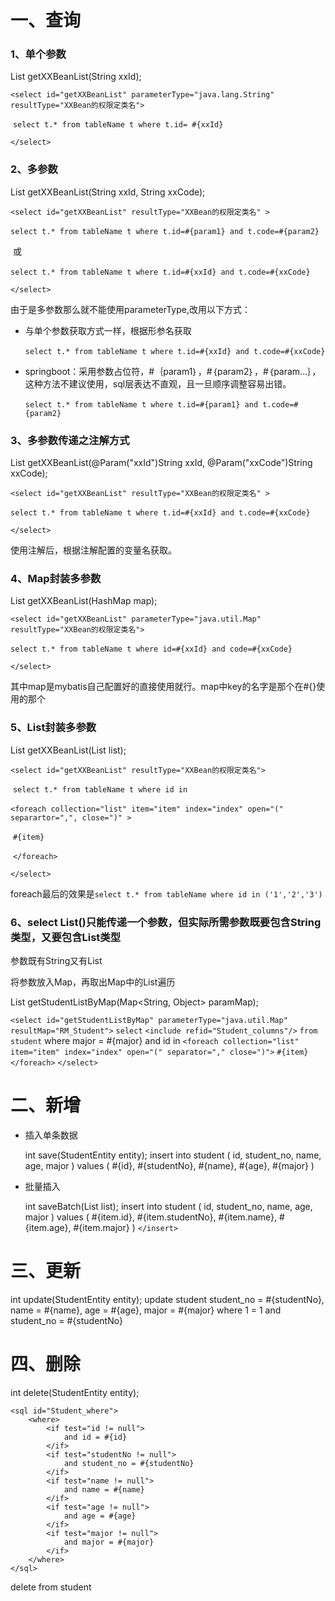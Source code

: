 # 一、查询

### 1、单个参数

List<XXBean> getXXBeanList(String xxId);

``<select id="getXXBeanList" parameterType="java.lang.String" resultType="XXBean的权限定类名">``

​	``select t.* from tableName t where t.id= #{xxId}``

``</select>``

### 2、多参数

List<XXBean> getXXBeanList(String xxId, String xxCode);

``<select id="getXXBeanList" resultType="XXBean的权限定类名" >``

​	``select t.* from tableName t where t.id=#{param1} and t.code=#{param2}``

​	或

​	``select t.* from tableName t where t.id=#{xxId} and t.code=#{xxCode}``

``</select>``

由于是多参数那么就不能使用parameterType,改用以下方式：

* 与单个参数获取方式一样，根据形参名获取

  ​		``select t.* from tableName t where t.id=#{xxId} and t.code=#{xxCode}``

* springboot：采用参数占位符，#｛param1｝，#｛param2｝，#｛param…｝，这种方法不建议使用，sql层表达不直观，且一旦顺序调整容易出错。

  ​		``select t.* from tableName t where t.id=#{param1} and t.code=#{param2}``

### 3、多参数传递之注解方式

List<XXBean> getXXBeanList(@Param("xxId")String xxId, @Param("xxCode")String xxCode);

``<select id="getXXBeanList" resultType="XXBean的权限定类名" >``

​	``select t.* from tableName t where t.id=#{xxId} and t.code=#{xxCode}``

``</select>``

使用注解后，根据注解配置的变量名获取。

### 4、Map封装多参数

List<XXBean> getXXBeanList(HashMap map);

``<select id="getXXBeanList" parameterType="java.util.Map" resultType="XXBean的权限定类名">``

​	``select t.* from tableName t where id=#{xxId} and code=#{xxCode}``

``</select>``

其中map是mybatis自己配置好的直接使用就行。map中key的名字是那个在#{}使用的那个

### 5、List封装多参数

List<XXBean> getXXBeanList(List<String> list);

``<select id="getXXBeanList" resultType="XXBean的权限定类名">``

​	``select t.* from tableName t where id in``

​	``<foreach collection="list" item="item" index="index" open="(" separartor=",", close=")" >``

​		``#{item}``

​	``</foreach>``

``</select>``

foreach最后的效果是``select t.* from tableName where id in ('1','2','3')``

### 6、select List()只能传递一个参数，但实际所需参数既要包含String类型，又要包含List类型

参数既有String又有List

将参数放入Map，再取出Map中的List遍历

List<StudentEntity> getStudentListByMap(Map<String, Object> paramMap);

``<select id="getStudentListByMap" parameterType="java.util.Map" resultMap="RM_Student">``
        ``select``
       ``<include refid="Student_columns"/>``
        ``from student``
        where major = #{major}
        and id in
        ``<foreach collection="list" item="item" index="index" open="(" separator="," close=")">``
            ``#{item}``
        ``</foreach>``
``</select>``

# 二、新增

* 插入单条数据

  int save(StudentEntity entity);
  <insert id="save" parameterType="com.yangyh.mybatis.learn.entity.StudentEntity">
          insert into student (
              id,
              student_no,
              name,
              age,
              major
          )
          values (
              #{id},
              #{studentNo},
              #{name},
              #{age},
              #{major}
          )
  </insert>

* 批量插入

  int saveBatch(List<StudentEntity> list);
  <insert id="saveBatch" parameterType="java.util.List">
          insert into student (
              id,
              student_no,
              name,
              age,
              major
          ) values
          <foreach collection="list" item="item" index="index" separator=",">
              (
              #{item.id},
              #{item.studentNo},
              #{item.name},
              #{item.age},
              #{item.major}
              )
          </foreach>
      ``</insert>``

# 三、更新

int update(StudentEntity entity);
<update id="update" parameterType="com.yangyh.mybatis.learn.entity.StudentEntity" flushCache="true">
        update student
        <set>
            <if test="studentNo != null">
                student_no = #{studentNo},
            </if>
            <if test="name != null">
                name = #{name},
            </if>
            <if test="age != null">
                age = #{age},
            </if>
            <if test="major != null">
                major = #{major}
            </if>
        </set>
        where
        1 = 1
        and student_no = #{studentNo}
</update>

# 四、删除

int delete(StudentEntity entity);

```
<sql id="Student_where">
    <where>
        <if test="id != null">
            and id = #{id}
        </if>
        <if test="studentNo != null">
            and student_no = #{studentNo}
        </if>
        <if test="name != null">
            and name = #{name}
        </if>
        <if test="age != null">
            and age = #{age}
        </if>
        <if test="major != null">
            and major = #{major}
        </if>
    </where>
</sql>
```

<delete id="delete" parameterType="com.yangyh.mybatis.learn.entity.StudentEntity">
        delete from student
        <include refid="Student_where"/>
</delete>

```


```